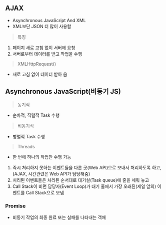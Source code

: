 ## AJAX

- Asynchronous JavaScript And XML
- XML보단 JSON 더 많이 사용함

> 특징

1. 페이지 새로 고침 없이 서버에 요청
2. 서버로부터 데이터를 받고 작업을 수행

> XMLHttpRequest()

- 새로 고침 없이 데이터 받아 옴

## Asynchronous JavaScript(비동기 JS)

> 동기식

- 순차적, 직렬적 Task 수행

> 비동기식

- 병렬적 Task 수행

> Threads

- 한 번에 하나의 작업만 수행 가능

1. 즉시 처리하지 못하는  이벤트들을 다른 곳(Web API)으로 보내서 처리하도록 하고, (AJAX, 시간관련은 Web API가 담당해줌)
2. 처리된 이벤트들은 처리된 순서대로 대기실(Task queue)에 줄을 세워 놓고
3. Call Stack이 비면 담당자(Event Loop)가 대기 줄에서 가장 오래된(제일 앞의) 이벤트를 Call Stack으로 보냄



### Promise

- 비동기 작업의 최종 완료 또는 실패를 나타내는 객체

